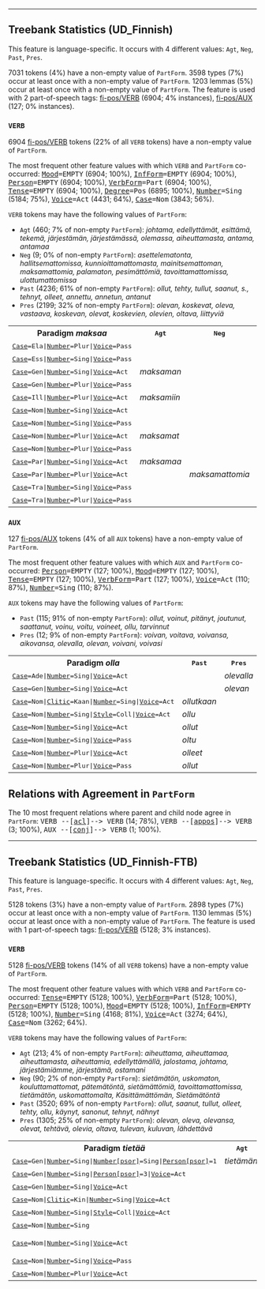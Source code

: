 

--------------------------------------------------------------------------------

## Treebank Statistics (UD_Finnish)

This feature is language-specific.
It occurs with 4 different values: `Agt`, `Neg`, `Past`, `Pres`.

7031 tokens (4%) have a non-empty value of `PartForm`.
3598 types (7%) occur at least once with a non-empty value of `PartForm`.
1203 lemmas (5%) occur at least once with a non-empty value of `PartForm`.
The feature is used with 2 part-of-speech tags: [fi-pos/VERB]() (6904; 4% instances), [fi-pos/AUX]() (127; 0% instances).

### `VERB`

6904 [fi-pos/VERB]() tokens (22% of all `VERB` tokens) have a non-empty value of `PartForm`.

The most frequent other feature values with which `VERB` and `PartForm` co-occurred: <tt><a href="Mood.html">Mood</a>=EMPTY</tt> (6904; 100%), <tt><a href="InfForm.html">InfForm</a>=EMPTY</tt> (6904; 100%), <tt><a href="Person.html">Person</a>=EMPTY</tt> (6904; 100%), <tt><a href="VerbForm.html">VerbForm</a>=Part</tt> (6904; 100%), <tt><a href="Tense.html">Tense</a>=EMPTY</tt> (6904; 100%), <tt><a href="Degree.html">Degree</a>=Pos</tt> (6895; 100%), <tt><a href="Number.html">Number</a>=Sing</tt> (5184; 75%), <tt><a href="Voice.html">Voice</a>=Act</tt> (4431; 64%), <tt><a href="Case.html">Case</a>=Nom</tt> (3843; 56%).

`VERB` tokens may have the following values of `PartForm`:

* `Agt` (460; 7% of non-empty `PartForm`): <em>johtama, edellyttämät, esittämä, tekemä, järjestämän, järjestämässä, olemassa, aiheuttamasta, antama, antamaa</em>
* `Neg` (9; 0% of non-empty `PartForm`): <em>asettelematonta, hallitsemattomissa, kunnioittamattomasta, mainitsemattoman, maksamattomia, palamaton, pesimättömiä, tavoittamattomissa, ulottumattomissa</em>
* `Past` (4236; 61% of non-empty `PartForm`): <em>ollut, tehty, tullut, saanut, s., tehnyt, olleet, annettu, annetun, antanut</em>
* `Pres` (2199; 32% of non-empty `PartForm`): <em>olevan, koskevat, oleva, vastaava, koskevan, olevat, koskevien, olevien, oltava, liittyviä</em>

<table>
  <tr><th>Paradigm <i>maksaa</i></th><th><tt>Agt</tt></th><th><tt>Neg</tt></th><th><tt>Past</tt></th><th><tt>Pres</tt></th></tr>
  <tr><td><tt><a href="Case.html">Case</a>=Ela|<a href="Number.html">Number</a>=Plur|<a href="Voice.html">Voice</a>=Pass</tt></td><td></td><td></td><td></td><td><em>maksettavista</em></td></tr>
  <tr><td><tt><a href="Case.html">Case</a>=Ess|<a href="Number.html">Number</a>=Sing|<a href="Voice.html">Voice</a>=Pass</tt></td><td></td><td></td><td></td><td><em>maksettavana</em></td></tr>
  <tr><td><tt><a href="Case.html">Case</a>=Gen|<a href="Number.html">Number</a>=Sing|<a href="Voice.html">Voice</a>=Act</tt></td><td><em>maksaman</em></td><td></td><td></td><td><em>maksavan</em></td></tr>
  <tr><td><tt><a href="Case.html">Case</a>=Gen|<a href="Number.html">Number</a>=Plur|<a href="Voice.html">Voice</a>=Pass</tt></td><td></td><td></td><td><em>maksettujen</em></td><td></td></tr>
  <tr><td><tt><a href="Case.html">Case</a>=Ill|<a href="Number.html">Number</a>=Plur|<a href="Voice.html">Voice</a>=Act</tt></td><td><em>maksamiin</em></td><td></td><td></td><td></td></tr>
  <tr><td><tt><a href="Case.html">Case</a>=Nom|<a href="Number.html">Number</a>=Sing|<a href="Voice.html">Voice</a>=Act</tt></td><td></td><td></td><td><em>maksanut</em></td><td><em>maksava</em></td></tr>
  <tr><td><tt><a href="Case.html">Case</a>=Nom|<a href="Number.html">Number</a>=Sing|<a href="Voice.html">Voice</a>=Pass</tt></td><td></td><td></td><td><em>maksettu</em></td><td><em>maksettava</em></td></tr>
  <tr><td><tt><a href="Case.html">Case</a>=Nom|<a href="Number.html">Number</a>=Plur|<a href="Voice.html">Voice</a>=Act</tt></td><td><em>maksamat</em></td><td></td><td></td><td></td></tr>
  <tr><td><tt><a href="Case.html">Case</a>=Nom|<a href="Number.html">Number</a>=Plur|<a href="Voice.html">Voice</a>=Pass</tt></td><td></td><td></td><td></td><td><em>maksettavat</em></td></tr>
  <tr><td><tt><a href="Case.html">Case</a>=Par|<a href="Number.html">Number</a>=Sing|<a href="Voice.html">Voice</a>=Act</tt></td><td><em>maksamaa</em></td><td></td><td></td><td></td></tr>
  <tr><td><tt><a href="Case.html">Case</a>=Par|<a href="Number.html">Number</a>=Plur|<a href="Voice.html">Voice</a>=Act</tt></td><td></td><td><em>maksamattomia</em></td><td></td><td></td></tr>
  <tr><td><tt><a href="Case.html">Case</a>=Tra|<a href="Number.html">Number</a>=Sing|<a href="Voice.html">Voice</a>=Pass</tt></td><td></td><td></td><td></td><td><em>maksettavaksi</em></td></tr>
  <tr><td><tt><a href="Case.html">Case</a>=Tra|<a href="Number.html">Number</a>=Plur|<a href="Voice.html">Voice</a>=Pass</tt></td><td></td><td></td><td></td><td><em>maksettaviksi</em></td></tr>
</table>

### `AUX`

127 [fi-pos/AUX]() tokens (4% of all `AUX` tokens) have a non-empty value of `PartForm`.

The most frequent other feature values with which `AUX` and `PartForm` co-occurred: <tt><a href="Person.html">Person</a>=EMPTY</tt> (127; 100%), <tt><a href="Mood.html">Mood</a>=EMPTY</tt> (127; 100%), <tt><a href="Tense.html">Tense</a>=EMPTY</tt> (127; 100%), <tt><a href="VerbForm.html">VerbForm</a>=Part</tt> (127; 100%), <tt><a href="Voice.html">Voice</a>=Act</tt> (110; 87%), <tt><a href="Number.html">Number</a>=Sing</tt> (110; 87%).

`AUX` tokens may have the following values of `PartForm`:

* `Past` (115; 91% of non-empty `PartForm`): <em>ollut, voinut, pitänyt, joutunut, saattanut, voinu, voitu, voineet, ollu, tarvinnut</em>
* `Pres` (12; 9% of non-empty `PartForm`): <em>voivan, voitava, voivansa, aikovansa, olevalla, olevan, voivani, voivasi</em>

<table>
  <tr><th>Paradigm <i>olla</i></th><th><tt>Past</tt></th><th><tt>Pres</tt></th></tr>
  <tr><td><tt><a href="Case.html">Case</a>=Ade|<a href="Number.html">Number</a>=Sing|<a href="Voice.html">Voice</a>=Act</tt></td><td></td><td><em>olevalla</em></td></tr>
  <tr><td><tt><a href="Case.html">Case</a>=Gen|<a href="Number.html">Number</a>=Sing|<a href="Voice.html">Voice</a>=Act</tt></td><td></td><td><em>olevan</em></td></tr>
  <tr><td><tt><a href="Case.html">Case</a>=Nom|<a href="Clitic.html">Clitic</a>=Kaan|<a href="Number.html">Number</a>=Sing|<a href="Voice.html">Voice</a>=Act</tt></td><td><em>ollutkaan</em></td><td></td></tr>
  <tr><td><tt><a href="Case.html">Case</a>=Nom|<a href="Number.html">Number</a>=Sing|<a href="Style.html">Style</a>=Coll|<a href="Voice.html">Voice</a>=Act</tt></td><td><em>ollu</em></td><td></td></tr>
  <tr><td><tt><a href="Case.html">Case</a>=Nom|<a href="Number.html">Number</a>=Sing|<a href="Voice.html">Voice</a>=Act</tt></td><td><em>ollut</em></td><td></td></tr>
  <tr><td><tt><a href="Case.html">Case</a>=Nom|<a href="Number.html">Number</a>=Sing|<a href="Voice.html">Voice</a>=Pass</tt></td><td><em>oltu</em></td><td></td></tr>
  <tr><td><tt><a href="Case.html">Case</a>=Nom|<a href="Number.html">Number</a>=Plur|<a href="Voice.html">Voice</a>=Act</tt></td><td><em>olleet</em></td><td></td></tr>
  <tr><td><tt><a href="Case.html">Case</a>=Nom|<a href="Number.html">Number</a>=Plur|<a href="Voice.html">Voice</a>=Pass</tt></td><td><em>ollut</em></td><td></td></tr>
</table>

## Relations with Agreement in `PartForm`

The 10 most frequent relations where parent and child node agree in `PartForm`:
<tt>VERB --[<a href="../dep/acl.html">acl</a>]--> VERB</tt> (14; 78%),
<tt>VERB --[<a href="../dep/appos.html">appos</a>]--> VERB</tt> (3; 100%),
<tt>AUX --[<a href="../dep/conj.html">conj</a>]--> VERB</tt> (1; 100%).



--------------------------------------------------------------------------------

## Treebank Statistics (UD_Finnish-FTB)

This feature is language-specific.
It occurs with 4 different values: `Agt`, `Neg`, `Past`, `Pres`.

5128 tokens (3%) have a non-empty value of `PartForm`.
2898 types (7%) occur at least once with a non-empty value of `PartForm`.
1130 lemmas (5%) occur at least once with a non-empty value of `PartForm`.
The feature is used with 1 part-of-speech tags: [fi-pos/VERB]() (5128; 3% instances).

### `VERB`

5128 [fi-pos/VERB]() tokens (14% of all `VERB` tokens) have a non-empty value of `PartForm`.

The most frequent other feature values with which `VERB` and `PartForm` co-occurred: <tt><a href="Tense.html">Tense</a>=EMPTY</tt> (5128; 100%), <tt><a href="VerbForm.html">VerbForm</a>=Part</tt> (5128; 100%), <tt><a href="Person.html">Person</a>=EMPTY</tt> (5128; 100%), <tt><a href="Mood.html">Mood</a>=EMPTY</tt> (5128; 100%), <tt><a href="InfForm.html">InfForm</a>=EMPTY</tt> (5128; 100%), <tt><a href="Number.html">Number</a>=Sing</tt> (4168; 81%), <tt><a href="Voice.html">Voice</a>=Act</tt> (3274; 64%), <tt><a href="Case.html">Case</a>=Nom</tt> (3262; 64%).

`VERB` tokens may have the following values of `PartForm`:

* `Agt` (213; 4% of non-empty `PartForm`): <em>aiheuttama, aiheuttamaa, aiheuttamasta, aiheuttamia, edellyttämällä, jalostama, johtama, järjestämiämme, järjestämä, ostamani</em>
* `Neg` (90; 2% of non-empty `PartForm`): <em>sietämätön, uskomaton, kouluttamattomat, pätemätöntä, sietämättömiä, tavoittamattomissa, tietämätön, uskomattomalta, Käsittämättömän, Sietämätöntä</em>
* `Past` (3520; 69% of non-empty `PartForm`): <em>ollut, saanut, tullut, olleet, tehty, ollu, käynyt, sanonut, tehnyt, nähnyt</em>
* `Pres` (1305; 25% of non-empty `PartForm`): <em>olevan, oleva, olevansa, olevat, tehtävä, olevia, oltava, tulevan, kuluvan, lähdettävä</em>

<table>
  <tr><th>Paradigm <i>tietää</i></th><th><tt>Agt</tt></th><th><tt>Neg</tt></th><th><tt>Past</tt></th><th><tt>Pres</tt></th></tr>
  <tr><td><tt><a href="Case.html">Case</a>=Gen|<a href="Number.html">Number</a>=Sing|<a href="Number[psor].html">Number[psor]</a>=Sing|<a href="Person[psor].html">Person[psor]</a>=1</tt></td><td><em>tietämäni</em></td><td></td><td></td><td></td></tr>
  <tr><td><tt><a href="Case.html">Case</a>=Gen|<a href="Number.html">Number</a>=Sing|<a href="Person[psor].html">Person[psor]</a>=3|<a href="Voice.html">Voice</a>=Act</tt></td><td></td><td></td><td><em>tienneensä</em></td><td><em>tietävänsä</em></td></tr>
  <tr><td><tt><a href="Case.html">Case</a>=Gen|<a href="Number.html">Number</a>=Sing|<a href="Voice.html">Voice</a>=Act</tt></td><td></td><td></td><td></td><td><em>tietävän</em></td></tr>
  <tr><td><tt><a href="Case.html">Case</a>=Nom|<a href="Clitic.html">Clitic</a>=Kin|<a href="Number.html">Number</a>=Sing|<a href="Voice.html">Voice</a>=Act</tt></td><td></td><td></td><td><em>tiennytkin</em></td><td></td></tr>
  <tr><td><tt><a href="Case.html">Case</a>=Nom|<a href="Number.html">Number</a>=Sing|<a href="Style.html">Style</a>=Coll|<a href="Voice.html">Voice</a>=Act</tt></td><td></td><td></td><td><em>tienny</em></td><td></td></tr>
  <tr><td><tt><a href="Case.html">Case</a>=Nom|<a href="Number.html">Number</a>=Sing</tt></td><td></td><td><em>tietämätön</em></td><td></td><td></td></tr>
  <tr><td><tt><a href="Case.html">Case</a>=Nom|<a href="Number.html">Number</a>=Sing|<a href="Voice.html">Voice</a>=Act</tt></td><td></td><td></td><td><em>tiennyt, tietänyt</em></td><td></td></tr>
  <tr><td><tt><a href="Case.html">Case</a>=Nom|<a href="Number.html">Number</a>=Sing|<a href="Voice.html">Voice</a>=Pass</tt></td><td></td><td></td><td><em>tiedetty</em></td><td><em>tiedettävä</em></td></tr>
  <tr><td><tt><a href="Case.html">Case</a>=Nom|<a href="Number.html">Number</a>=Plur|<a href="Voice.html">Voice</a>=Act</tt></td><td></td><td></td><td><em>tienneet</em></td><td></td></tr>
</table>

